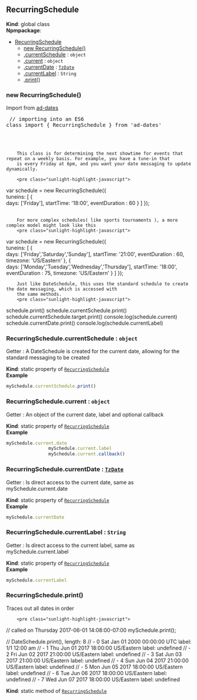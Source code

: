 <a name="RecurringSchedule"></a>

## RecurringSchedule
**Kind**: global class  
**Npmpackage**:   

* [RecurringSchedule](#RecurringSchedule)
    * [new RecurringSchedule()](#new_RecurringSchedule_new)
    * [.currentSchedule](#RecurringSchedule.currentSchedule) : <code>object</code>
    * [.current](#RecurringSchedule.current) : <code>object</code>
    * [.currentDate](#RecurringSchedule.currentDate) : [<code>TzDate</code>](#TzDate)
    * [.currentLabel](#RecurringSchedule.currentLabel) : <code>String</code>
    * [.print()](#RecurringSchedule.print)

<a name="new_RecurringSchedule_new"></a>

### new RecurringSchedule()
Import from <a href="https://github.com/ff0000-ad-tech/ad-dates">ad-dates</a>
		<br>
		<pre class="sunlight-highlight-javascript">
// importing into an ES6 class
import { RecurringSchedule } from 'ad-dates'
</pre>
		<br><br>
		
		This class is for determining the next showtime for events that repeat on a weekly basis. For example, you have a tune-in that
		is every Friday at 6pm, and you want your date messaging to update dynamically.
		
		<pre class="sunlight-highlight-javascript">
var schedule = new RecurringSchedule({	
	tuneins: [
		{	
			days: ['Friday'],
			startTime: '18:00',
			eventDuration : 60
		}
	]
});			
</pre>
		<br>

		For more complex schedules( like sports tournaments ), a more complex model might look like this
		<pre class="sunlight-highlight-javascript">
var schedule = new RecurringSchedule({	
	tuneins: [
		{	
			days: ['Friday','Saturday','Sunday'],
			startTime: '21:00',
			eventDuration : 60,
			timezone: 'US/Eastern'
		},
		{	
			days: ['Monday','Tuesday','Wednesday','Thursday'],
			startTime: '18:00',
			eventDuration : 75,
			timezone: 'US/Eastern'
		}
	]
});
</pre>
		<br>
		
		Just like DateSchedule, this uses the standard schedule to create the date messaging, which is accessed with
		the same methods.
		<pre class="sunlight-highlight-javascript">
schedule.print()
schedule.currentSchedule.print()
schedule.currentSchedule.target.print()
console.log(schedule.current)
schedule.currentDate.print()
console.log(schedule.currentLabel)
</pre>

<a name="RecurringSchedule.currentSchedule"></a>

### RecurringSchedule.currentSchedule : <code>object</code>
Getter : A DateSchedule is created for the current date, allowing for the standard messaging to be created

**Kind**: static property of [<code>RecurringSchedule</code>](#RecurringSchedule)  
**Example**  
```js
mySchedule.currentSchedule.print()
```
<a name="RecurringSchedule.current"></a>

### RecurringSchedule.current : <code>object</code>
Getter : An object of the current date, label and optional callback

**Kind**: static property of [<code>RecurringSchedule</code>](#RecurringSchedule)  
**Example**  
```js
mySchedule.current.date
				mySchedule.current.label
				mySchedule.current.callback()
```
<a name="RecurringSchedule.currentDate"></a>

### RecurringSchedule.currentDate : [<code>TzDate</code>](#TzDate)
Getter : Is direct access to the current date, same as mySchedule.current.date

**Kind**: static property of [<code>RecurringSchedule</code>](#RecurringSchedule)  
**Example**  
```js
mySchedule.currentDate
```
<a name="RecurringSchedule.currentLabel"></a>

### RecurringSchedule.currentLabel : <code>String</code>
Getter : Is direct access to the current label, same as mySchedule.current.label

**Kind**: static property of [<code>RecurringSchedule</code>](#RecurringSchedule)  
**Example**  
```js
mySchedule.currentLabel
```
<a name="RecurringSchedule.print"></a>

### RecurringSchedule.print()
Traces out all dates in order 
		
		<pre class="sunlight-highlight-javascript">
// called on Thursday 2017-06-01 14:08:00-07:00
mySchedule.print();

// DateSchedule.print(), length: 8
//  - 0 Sat Jan 01 2000 00:00:00 UTC label: 1/1 12:00 am
//  - 1 Thu Jun 01 2017 18:00:00 US/Eastern label: undefined
//  - 2 Fri Jun 02 2017 21:00:00 US/Eastern label: undefined
//  - 3 Sat Jun 03 2017 21:00:00 US/Eastern label: undefined
//  - 4 Sun Jun 04 2017 21:00:00 US/Eastern label: undefined
//  - 5 Mon Jun 05 2017 18:00:00 US/Eastern label: undefined
//  - 6 Tue Jun 06 2017 18:00:00 US/Eastern label: undefined
//  - 7 Wed Jun 07 2017 18:00:00 US/Eastern label: undefined
</pre>

**Kind**: static method of [<code>RecurringSchedule</code>](#RecurringSchedule)  
